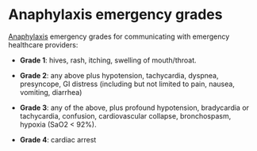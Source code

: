 # Anaphylaxis emergency grades

[Anaphylaxis](../anaphylaxis/) emergency grades for communicating with emergency healthcare providers:

* **Grade 1**: hives, rash, itching, swelling of mouth/throat.

* **Grade 2**: any above plus hypotension, tachycardia, dyspnea, presyncope, GI distress (including but not limited to pain, nausea, vomiting, diarrhea)

* **Grade 3**: any of the above, plus profound hypotension, bradycardia or tachycardia, confusion, cardiovascular collapse, bronchospasm, hypoxia (SaO2 < 92%).

* **Grade 4**: cardiac arrest
